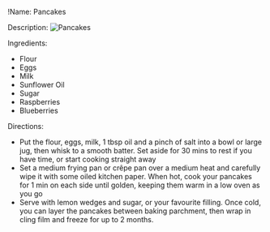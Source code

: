 !Name: Pancakes

Description:
![Pancakes](https://www.themealdb.com/images/media/meals/rwuyqx1511383174.jpg "Pancakes")

Ingredients:
- Flour
- Eggs
- Milk
- Sunflower Oil
- Sugar
- Raspberries
- Blueberries

Directions:
- Put the flour, eggs, milk, 1 tbsp oil and a pinch of salt into a bowl or large jug, then whisk to a smooth batter. Set aside for 30 mins to rest if you have time, or start cooking straight away
- Set a medium frying pan or crêpe pan over a medium heat and carefully wipe it with some oiled kitchen paper. When hot, cook your pancakes for 1 min on each side until golden, keeping them warm in a low oven as you go
- Serve with lemon wedges and sugar, or your favourite filling. Once cold, you can layer the pancakes between baking parchment, then wrap in cling film and freeze for up to 2 months.
